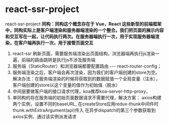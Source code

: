 # react-ssr-project
react-ssr-project
**同构：同构这个概念存在于 Vue，React 这些新型的前端框架中，同构实际上是客户端渲染和服务器端渲染的一个整合。我们把页面的展示内容和交互写在一起，让代码执行两次。在服务器端执行一次，用于实现服务器端渲染，在客户端再执行一次，用于接管页面交互**
1. react-ssr 刷新页面，需要服务端渲染出页面结构，浏览器端再执行js渲染一遍，前端的路由跳转是执行js不涉及服务端
2. 服务端（StaticRouter）和浏览器端都要配置路由 --- react-router-config；
3. 服务端渲染之后，客户端会再次渲染，因为我们的客户端创建的store为空。解决办法：在服务端渲染的时候将获取到的数据赋值一个全局变量（注水），客户端创建的store以这个变量的值作为初始值（脱水）
4. 中间层要做客户端的接口请求代理，koa推荐koa-server-http-proxy，
5. 单同构的存在服务端的初始页面数据请求不需要代理，解决方案：
    axios构建两个实例，设置不同的baseURL, 在createStore应用redux-thunk中间件时 thunk.withExtraArgument(api)传入
    在异步dispatch的第三个参数获取到axios实例，通过该实例派发请求